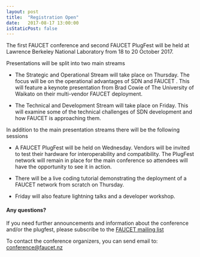 ```yaml
---
layout: post
title:  "Registration Open"
date:   2017-08-17 13:00:00
isStaticPost: false
---
```

The first FAUCET conference and second FAUCET PlugFest will be held at Lawrence Berkeley National Laboratory from 18 to 20 October 2017.

Presentations will be split into two main streams

* The Strategic and Operational Stream will take place on Thursday. The focus will be on the operational advantages of SDN and FAUCET . This will feature a keynote presentation from Brad Cowie of The University of Waikato on their multi-vendor FAUCET deployment.

* The Technical and Development Stream will take place on Friday. This will examine some of the technical challenges of SDN development and how FAUCET is approaching them.

In addition to the main presentation streams there will be the following sessions

* A FAUCET PlugFest will be held on Wednesday. Vendors will be invited to test their hardware for interoperability and compatibility. The PlugFest network will remain in place for the main conference so attendees will have the opportunity to see it in action.

* There will be a live coding tutorial demonstrating the deployment of a FAUCET network from scratch on Thursday.

* Friday will also feature lightning talks and a developer workshop.

#### Any questions?

If you need further announcements and information about the conference and/or the plugfest, please subscribe to the [FAUCET mailing list](https://lists.geant.org/sympa/arc/faucet-users)

To contact the conference organizers, you can send email to: [conference@faucet.nz](mailto:conference@faucet.nz)
